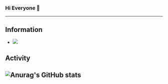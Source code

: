 ### Hi Everyone 👋
<hr>

## Information

- <a href="https://velog.io/@qudgh849" target="_blank"><img src="https://img.shields.io/badge/Mail-EA4335?style=flat-square&logo=Gmail&logoColor=white"/></a>


## Activity
## ![Anurag's GitHub stats](https://github-readme-stats.vercel.app/api?username=hoBahk&show_icons=true&theme=radical)


<!--
**hoBahk/hoBahk** is a ✨ _special_ ✨ repository because its `README.md` (this file) appears on your GitHub profile.

Here are some ideas to get you started:

- 🔭 I’m currently working on ...
- 🌱 I’m currently learning ...
- 👯 I’m looking to collaborate on ...
- 🤔 I’m looking for help with ...
- 💬 Ask me about ...
- 📫 How to reach me: ...
- 😄 Pronouns: ...
- ⚡ Fun fact: ...
-->

